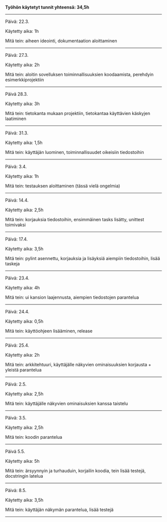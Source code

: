 **Työhön käytetyt tunnit yhteensä: 34,5h**

-----------------------------------------------------------------------------------------------

Päivä: 22.3.

Käytetty aika: 1h

Mitä tein: aiheen ideointi, dokumentaation aloittaminen

-----------------------------------------------------------------------------------------------

Päivä: 27.3.

Käytetty aika: 2h

Mitä tein: aloitin sovelluksen toiminnallisuuksien koodaamista, perehdyin esimerkkiprojektiin

-----------------------------------------------------------------------------------------------

Päivä 28.3.

Käytetty aika: 3h

Mitä tein: tietokanta mukaan projektiin, tietokantaa käyttävien käskyjen laatiminen

-----------------------------------------------------------------------------------------------

Päivä: 31.3.

Käytetty aika: 1,5h

Mitä tein: käyttäjän luominen, toiminnallisuudet oikeisiin tiedostoihin

-----------------------------------------------------------------------------------------------

Päivä: 3.4.

Käytetty aika: 1h

Mitä tein: testauksen aloittaminen (tässä vielä ongelmia)

-----------------------------------------------------------------------------------------------

Päivä: 14.4.

Käytetty aika: 2,5h

Mitä tein: korjauksia tiedostoihin, ensimmäinen tasks lisätty, unittest toimivaksi

-----------------------------------------------------------------------------------------------

Päivä: 17.4.

Käytetty aika: 3,5h

Mitä tein: pylint asennettu, korjauksia ja lisäyksiä aiempiin tiedostoihin, lisää taskeja

-----------------------------------------------------------------------------------------------

Päivä: 23.4.

Käytetty aika: 4h

Mitä tein: ui kansion laajennusta, aiempien tiedostojen parantelua

-----------------------------------------------------------------------------------------------

Päivä: 24.4.

Käytetty aika: 0,5h

Mitä tein: käyttöohjeen lisääminen, release

-----------------------------------------------------------------------------------------------

Päivä: 25.4.

Käytetty aika: 2h

Mitä tein: arkkitehtuuri, käyttäjälle näkyvien ominaisuuksien korjausta + yleistä parantelua

-----------------------------------------------------------------------------------------------

Päivä: 2.5.

Käytetty aika: 2,5h

Mitä tein: käyttäjälle näkyvien ominaisuksien kanssa taistelu

-----------------------------------------------------------------------------------------------

Päivä: 3.5.

Käytetty aika: 2,5h

Mitä tein: koodin parantelua

-----------------------------------------------------------------------------------------------

Päivä 5.5.

Käytetty aika: 5h

Mitä tein: ärsyynnyin ja turhauduin, korjailin koodia, tein lisää testejä, docstringin latelua

-----------------------------------------------------------------------------------------------

Päivä: 8.5.

Käytetty aika: 3,5h

Mitä tein: käyttäjän näkymän parantelua, lisää testejä

-----------------------------------------------------------------------------------------------
